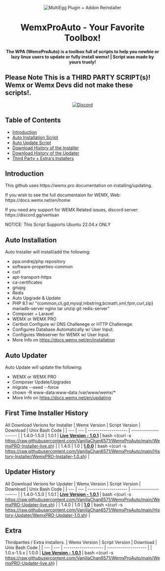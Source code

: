 <p align="center">
<img alt="MultiEgg Plugin + Addon Reinstaller"
    src="https://cdn.discordapp.com/icons/760945720470667294/1f6cf16d3e468242cacc1b539e6b4561.webp?size=256">
</p>

<h1 align="center">WemxProAuto - Your Favorite Toolbox! </h1>

<p align="center">
 <b>
      The WPA (WemxProAuto) is a toolbox full of scripts to help you newbie or lazy linux users to update or fully install wemx!
    </b>
    <b>
      | Script was made by yours truely!
    <p align="center"><h2> Please Note This is a THIRD PARTY SCRIPT(s)! Wemx or Wemx Devs did not make these scripts!. </h2></p>
  </b>
</p>

<p align="center">
    <a href="https://discord.gg/vertisan">
        <img alt="Discord" src="https://img.shields.io/discord/760945720470667294?color=7289DA&label=Discord&logo=discord&logoColor=7289DA">
    </a>
</p>

## Table of Contents 

*   [Introduction](#introduction)
*   [Auto Installation Script](#Auto-Installation)
*   [Auto Update Script](#Auto-Uodater])
*   [Download History of the Installer](#First-Time-Installer-History)
*   [Download History of the Updater](#Updater-History)
*   [Third Party + Extra's Installers]()

## Introduction
<p>This github uses https://wemx.pro documentation on installing/updating.</p>
<p>If you wish to see the full documentaion for WEMX, Web: https://docs.wemx.net/en/home</p>
<p>If you need any support for WEMX Related issues, discord server: https://discord.gg/vertisan</p>
<p>NOTICE: This Script Supports Ubuntu 22.04.x ONLY</p>

## Auto Installation

Auto Installer will install/add the following:
 - ppa:ondrej/php repository
 - software-properties-common
 - curl
 - apt-transport-https
 - ca-certificates
 - gnupg
 - Redis
 - Auto Upgrade & Update
 - PHP 8.1 w/ "{common,cli,gd,mysql,mbstring,bcmath,xml,fpm,curl,zip} mariadb-server nginx tar unzip git redis-server"
 - Composer + Laravel
 - WEMX or WEMX PRO
 - Certbot Configure w/ DNS Challenege or HTTP Challenege.
 - Configures Database Automatically w/ User Input.
 - Configures Webserver for WEMX w/ User Input.
 - More Info on https://docs.wemx.net/en/installation

## Auto Updater

Auto Update will update the following:
 - WEMX or WEMX PRO
 - Composer Update/Upgrades
 - migrate --seed --force
 - chown -R www-data:www-data /var/www/wemx/*
 - More Info on https://docs.wemx.net/en/updating

## First Time Installer History
All Download Verions for Installer
| Wemx Version | Script Version | Download | Unix Bash Code |
| --- | --- | -------------------- | -------------------- |
| 1.4.0-1.5.0 | 1.0.1 | **[Live Version - 1.0.1](https://github.com/VanillaChan6571/WemxProAuto/blob/main/WemxPRO-Installer-live.sh)** | bash <(curl -s https://raw.githubusercontent.com/VanillaChan6571/WemxProAuto/main/WemxPRO-Installer-live.sh) |
| 1.4.0 | 1.0 | **[1.0.0](https://github.com/VanillaChan6571/WemxProAuto/blob/main/History-Installer/WemxPRO-Installer-1.0.sh)** | bash <(curl -s https://raw.githubusercontent.com/VanillaChan6571/WemxProAuto/main/History-Installer/WemxPRO-Installer-1.0.sh) |

## Updater History
All Download Verions for Updater
| Wemx Version | Script Version | Download | Unix Bash Code |
| --- | --- | -------------------- | -------------------- |
| 1.4.0-1.5.0 | 1.0.1 | **[Live Version - 1.0.1](https://github.com/VanillaChan6571/WemxProAuto/blob/main/WemxPRO-Updater-live.sh)** | bash <(curl -s https://raw.githubusercontent.com/VanillaChan6571/WemxProAuto/main/WemxPRO-Updater-live.sh) |
| 1.4.0 | 1.0 | **[1.0](https://github.com/VanillaChan6571/WemxProAuto/blob/main/History-Updater/WemxPRO-Updater-1.0.sh)** | bash <(curl -s https://raw.githubusercontent.com/VanillaChan6571/WemxProAuto/main/History-Updater/WemxPRO-Updater-1.0.sh) |

## Extra
Thirdparties / Extra Installers.
| Wemx Version | Script Version | Download | Unix Bash Code |
| --- | --- | -------------------- | -------------------- |
| 1.0.x-1.5.x | 1.0.0 | **[Live Version - 1.0.1](https://github.com/VanillaChan6571/WemxProAuto/blob/main/WemxPRO-Updater-live.sh)** | bash <(curl -s https://raw.githubusercontent.com/VanillaChan6571/WemxProAuto/main/WemxPRO-Updater-live.sh) |
